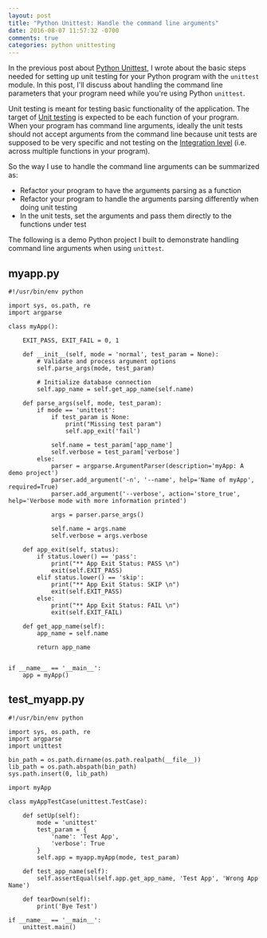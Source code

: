```yaml
---
layout: post
title: "Python Unittest: Handle the command line arguments"
date: 2016-08-07 11:57:32 -0700
comments: true
categories: python unittesting
---
```


In the previous post about [Python Unittest](http://euccas.github.io/blog/20160711/start-unit-testing-in-python.html), I wrote about the basic steps needed for setting up unit testing for your Python program with the ```unittest``` module. In this post, I'll discuss about handling the command line parameters that your program need while you're using Python ```unittest```.

Unit testing is meant for testing basic functionality of the application. The target of [Unit testing](https://en.wikipedia.org/wiki/Unit_testing) is expected to be each function of your program. When your program has command line arguments, ideally the unit tests should not accept arguments from the command line because unit tests are supposed to be very specific and not testing on the [Integration level](https://en.wikipedia.org/wiki/Integration_testing) (i.e. across multiple functions in your program).

So the way I use to handle the command line arguments can be summarized as:

- Refactor your program to have the arguments parsing as a function
- Refactor your program to handle the arguments parsing differently when doing unit testing
- In the unit tests, set the arguments and pass them directly to the functions under test

The following is a demo Python project I built to demonstrate handling command line arguments when using ```unittest```.


## myapp.py

```
#!/usr/bin/env python

import sys, os.path, re
import argparse

class myApp():

    EXIT_PASS, EXIT_FAIL = 0, 1

    def __init__(self, mode = 'normal', test_param = None):
        # Validate and process argument options
        self.parse_args(mode, test_param)

        # Initialize database connection
        self.app_name = self.get_app_name(self.name)

    def parse_args(self, mode, test_param):
        if mode == 'unittest':
            if test_param is None:
                print("Missing test param")
                self.app_exit('fail')

            self.name = test_param['app_name']
            self.verbose = test_param['verbose']
        else:
            parser = argparse.ArgumentParser(description='myApp: A demo project')
            parser.add_argument('-n', '--name', help='Name of myApp', required=True)
            parser.add_argument('--verbose', action='store_true', help='Verbose mode with more information printed')

            args = parser.parse_args()

            self.name = args.name
            self.verbose = args.verbose

    def app_exit(self, status):
        if status.lower() == 'pass':
            print("** App Exit Status: PASS \n")
            exit(self.EXIT_PASS)
        elif status.lower() == 'skip':
            print("** App Exit Status: SKIP \n")
            exit(self.EXIT_PASS)
        else:
            print("** App Exit Status: FAIL \n")
            exit(self.EXIT_FAIL)

    def get_app_name(self):
        app_name = self.name

        return app_name


if __name__ == '__main__':
    app = myApp()

```

## test_myapp.py

```
#!/usr/bin/env python

import sys, os.path, re
import argparse
import unittest

bin_path = os.path.dirname(os.path.realpath(__file__))
lib_path = os.path.abspath(bin_path)
sys.path.insert(0, lib_path)

import myApp

class myAppTestCase(unittest.TestCase):

    def setUp(self):
        mode = 'unittest'
        test_param = {
            'name': 'Test App',
            'verbose': True
        }
        self.app = myapp.myApp(mode, test_param)

    def test_app_name(self):
        self.assertEqual(self.app.get_app_name, 'Test App', 'Wrong App Name')

    def tearDown(self):
        print('Bye Test')

if __name__ == '__main__':
    unittest.main()
```    
